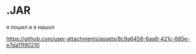 # .JAR
я пошел и я нашол




https://github.com/user-attachments/assets/8c9a6458-6aa8-421c-885e-e7da11f90210

